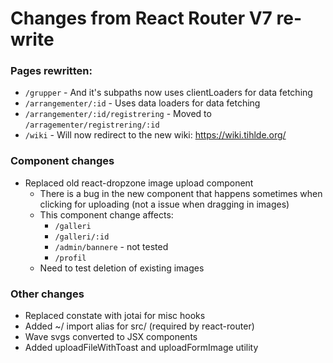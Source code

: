 # Changes from React Router V7 re-write

### Pages rewritten:
- `/grupper` - And it's subpaths now uses clientLoaders for data fetching
- `/arrangementer/:id` - Uses data loaders for data fetching
- `/arrangementer/:id/registrering` - Moved to `/arragementer/registrering/:id`
- `/wiki` - Will now redirect to the new wiki: https://wiki.tihlde.org/

### Component changes
- Replaced old react-dropzone image upload component
  - There is a bug in the new component that happens sometimes when clicking for uploading (not a issue when dragging in images)
  - This component change affects:
    - `/galleri`
    - `/galleri/:id`
    - `/admin/bannere` - not tested
    - `/profil`
  - Need to test deletion of existing images

### Other changes
- Replaced constate with jotai for misc hooks
- Added ~/ import alias for src/ (required by react-router)
- Wave svgs converted to JSX components
- Added uploadFileWithToast and uploadFormImage utility


